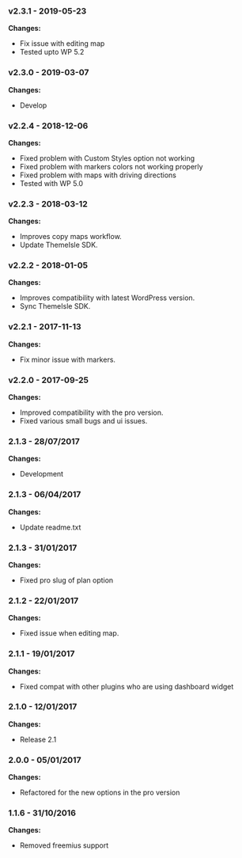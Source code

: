 
 ### v2.3.1 - 2019-05-23 
 **Changes:** 
 * Fix issue with editing map
* Tested upto WP 5.2
 
 ### v2.3.0 - 2019-03-07 
 **Changes:** 
 * Develop
 
 ### v2.2.4 - 2018-12-06 
 **Changes:** 
 * Fixed problem with Custom Styles option not working
* Fixed problem with markers colors not working properly
* Fixed problem with maps with driving directions
* Tested with WP 5.0
 
 ### v2.2.3 - 2018-03-12 
 **Changes:** 
 * Improves copy maps workflow. 
* Update ThemeIsle SDK.
 
 ### v2.2.2 - 2018-01-05 
 **Changes:** 
 * Improves compatibility with latest WordPress version.
* Sync ThemeIsle SDK.
 
 ### v2.2.1 - 2017-11-13 
 **Changes:** 
 * Fix minor issue with markers.
 
 ### v2.2.0 - 2017-09-25 
 **Changes:** 
 * Improved compatibility with the pro version.
* Fixed various small bugs and ui issues.
 
### 2.1.3 - 28/07/2017
**Changes:** 
- Development

### 2.1.3 - 06/04/2017
**Changes:** 
- Update readme.txt

### 2.1.3 - 31/01/2017
**Changes:** 
- Fixed pro slug of plan option

### 2.1.2 - 22/01/2017
**Changes:** 
- Fixed issue when editing map.

### 2.1.1 - 19/01/2017
**Changes:** 
- Fixed compat with other plugins who are using dashboard widget

### 2.1.0 - 12/01/2017
**Changes:** 
- Release 2.1

### 2.0.0 - 05/01/2017
**Changes:** 
- Refactored for the new options in the pro version

### 1.1.6 - 31/10/2016
**Changes:** 
- Removed freemius support

